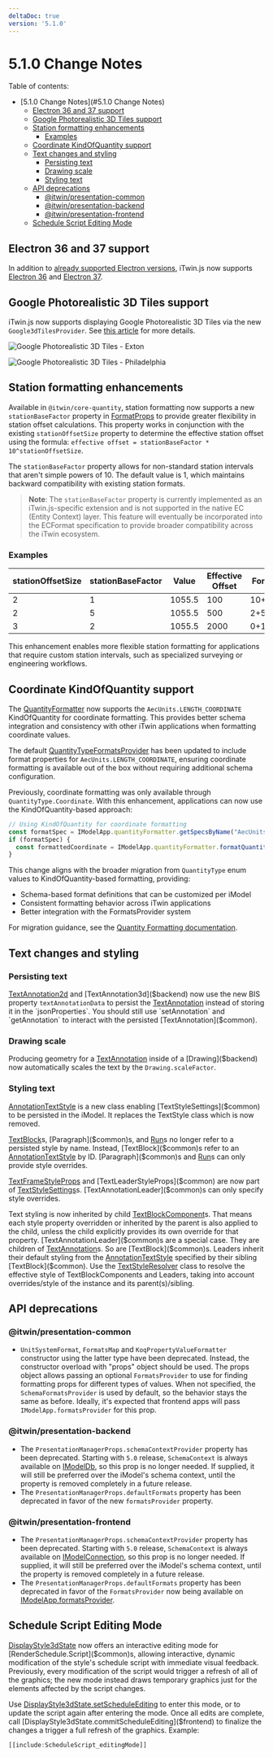 ```yaml
---
deltaDoc: true
version: '5.1.0'
---
```


# 5.1.0 Change Notes

Table of contents:

- [5.1.0 Change Notes](#5.1.0 Change Notes)
  - [Electron 36 and 37 support](#electron-36-and-37-support)
  - [Google Photorealistic 3D Tiles support](#google-photorealistic-3d-tiles-support)
  - [Station formatting enhancements](#station-formatting-enhancements)
    - [Examples](#examples)
  - [Coordinate KindOfQuantity support](#coordinate-kindofquantity-support)
  - [Text changes and styling](#text-changes-and-styling)
    - [Persisting text](#persisting-text)
    - [Drawing scale](#drawing-scale)
    - [Styling text](#styling-text)
  - [API deprecations](#api-deprecations)
    - [@itwin/presentation-common](#itwinpresentation-common)
    - [@itwin/presentation-backend](#itwinpresentation-backend)
    - [@itwin/presentation-frontend](#itwinpresentation-frontend)
  - [Schedule Script Editing Mode](#schedule-script-editing-mode)

## Electron 36 and 37 support

In addition to [already supported Electron versions](../learning/SupportedPlatforms.md#electron), iTwin.js now supports [Electron 36](https://www.electronjs.org/blog/electron-36-0) and [Electron 37](https://www.electronjs.org/blog/electron-37-0).

## Google Photorealistic 3D Tiles support

iTwin.js now supports displaying Google Photorealistic 3D Tiles via the new `Google3dTilesProvider`. See [this article](../learning/frontend/GooglePhotorealistic3dTiles.md) for more details.

![Google Photorealistic 3D Tiles - Exton](../learning/frontend/google-photorealistic-3d-tiles-1.jpg "Google Photorealistic 3D Tiles - Exton")

![Google Photorealistic 3D Tiles - Philadelphia](../learning/frontend/google-photorealistic-3d-tiles-2.jpg "Google Photorealistic 3D Tiles - Philadelphia")

## Station formatting enhancements

Available in `@itwin/core-quantity`, station formatting now supports a new `stationBaseFactor` property in [FormatProps]($quantity) to provide greater flexibility in station offset calculations. This property works in conjunction with the existing `stationOffsetSize` property to determine the effective station offset using the formula: `effective offset = stationBaseFactor * 10^stationOffsetSize`.

The `stationBaseFactor` property allows for non-standard station intervals that aren't simple powers of 10. The default value is 1, which maintains backward compatibility with existing station formats.

> __Note__: The `stationBaseFactor` property is currently implemented as an iTwin.js-specific extension and is not supported in the native EC (Entity Context) layer. This feature will eventually be incorporated into the ECFormat specification to provide broader compatibility across the iTwin ecosystem.

### Examples

| stationOffsetSize | stationBaseFactor | Value  | Effective Offset | Formatted |
| ----------------- | ----------------- | ------ | ---------------- | --------- |
| 2                 | 1                 | 1055.5 | 100              | 10+55.50  |
| 2                 | 5                 | 1055.5 | 500              | 2+55.50   |
| 3                 | 2                 | 1055.5 | 2000             | 0+1055.50 |

This enhancement enables more flexible station formatting for applications that require custom station intervals, such as specialized surveying or engineering workflows.

## Coordinate KindOfQuantity support

The [QuantityFormatter]($frontend) now supports the `AecUnits.LENGTH_COORDINATE` KindOfQuantity for coordinate formatting. This provides better schema integration and consistency with other iTwin applications when formatting coordinate values.

The default [QuantityTypeFormatsProvider]($frontend) has been updated to include format properties for `AecUnits.LENGTH_COORDINATE`, ensuring coordinate formatting is available out of the box without requiring additional schema configuration.

Previously, coordinate formatting was only available through `QuantityType.Coordinate`. With this enhancement, applications can now use the KindOfQuantity-based approach:

```ts
// Using KindOfQuantity for coordinate formatting
const formatSpec = IModelApp.quantityFormatter.getSpecsByName("AecUnits.LENGTH_COORDINATE");
if (formatSpec) {
  const formattedCoordinate = IModelApp.quantityFormatter.formatQuantity(coordinateValue, formatSpec.formatterSpec);
}
```

This change aligns with the broader migration from `QuantityType` enum values to KindOfQuantity-based formatting, providing:

- Schema-based format definitions that can be customized per iModel
- Consistent formatting behavior across iTwin applications
- Better integration with the FormatsProvider system

For migration guidance, see the [Quantity Formatting documentation](../learning/frontend/QuantityFormatting.md#migration-from-quantitytype-to-kindofquantity).

## Text changes and styling

### Persisting text

[TextAnnotation2d]($backend) and [TextAnnotation3d]($backend) now use the new BIS property `textAnnotationData` to persist the [TextAnnotation]($common) instead of storing it in the `jsonProperties`. You should still use `setAnnotation` and `getAnnotation` to interact with the persisted [TextAnnotation]($common).

### Drawing scale

Producing geometry for a [TextAnnotation]($common) inside of a [Drawing]($backend) now automatically scales the text by the `Drawing.scaleFactor`.

### Styling text

[AnnotationTextStyle]($backend) is a new class enabling [TextStyleSettings]($common) to be persisted in the iModel. It replaces the TextStyle class which is now removed.

[TextBlock]($common)s, [Paragraph]($common)s, and [Run]($common)s no longer refer to a persisted style by name. Instead, [TextBlock]($common)s refer to an [AnnotationTextStyle]($backend) by ID. [Paragraph]($common)s and [Run]($common)s can only provide style overrides.

[TextFrameStyleProps]($common) and [TextLeaderStyleProps]($common) are now part of [TextStyleSettings]($common)s. [TextAnnotationLeader]($common)s can only specify style overrides.

Text styling is now inherited by child [TextBlockComponent]($common)s. That means each style property overridden or inherited by the parent is also applied to the child, unless the child explicitly provides its own override for that property. [TextAnnotationLeader]($common)s are a special case. They are children of [TextAnnotation]($common)s. So are [TextBlock]($common)s. Leaders inherit their default styling from the [AnnotationTextStyle]($backend) specified by their sibling [TextBlock]($common). Use the [TextStyleResolver]($backend) class to resolve the effective style of TextBlockComponents and Leaders, taking into account overrides/style of the instance and its parent(s)/sibling.

## API deprecations

### @itwin/presentation-common

- `UnitSystemFormat`, `FormatsMap` and `KoqPropertyValueFormatter` constructor using the latter type have been deprecated. Instead, the constructor overload with "props" object should be used. The props object allows passing an optional `FormatsProvider` to use for finding formatting props for different types of values. When not specified, the `SchemaFormatsProvider` is used by default, so the behavior stays the same as before. Ideally, it's expected that frontend apps will pass `IModelApp.formatsProvider` for this prop.

### @itwin/presentation-backend

- The `PresentationManagerProps.schemaContextProvider` property has been deprecated. Starting with `5.0` release, `SchemaContext` is always available on [IModelDb]($core-backend), so this prop is no longer needed. If supplied, it will still be preferred over the iModel's schema context, until the property is removed completely in a future release.
- The `PresentationManagerProps.defaultFormats` property has been deprecated in favor of the new `formatsProvider` property.

### @itwin/presentation-frontend

- The `PresentationManagerProps.schemaContextProvider` property has been deprecated. Starting with `5.0` release, `SchemaContext` is always available on [IModelConnection]($core-frontend), so this prop is no longer needed. If supplied, it will still be preferred over the iModel's schema context, until the property is removed completely in a future release.
- The `PresentationManagerProps.defaultFormats` property has been deprecated in favor of the `FormatsProvider` now being available on [IModelApp.formatsProvider]($core-frontend).

## Schedule Script Editing Mode

[DisplayStyle3dState]($frontend) now offers an interactive editing mode for [RenderSchedule.Script]($common)s, allowing interactive, dynamic modification of the style's schedule script with immediate visual feedback. Previously, every modification of the script would trigger a refresh of all of the graphics; the new mode instead draws temporary graphics just for the elements affected by the script changes.

Use [DisplayStyle3dState.setScheduleEditing]($frontend) to enter this mode, or to update the script again after entering the mode. Once all edits are complete, call [DisplayStyle3dState.commitScheduleEditing]($frontend) to finalize the changes a trigger a full refresh of the graphics. Example:

```ts
[[include:ScheduleScript_editingMode]]
```

